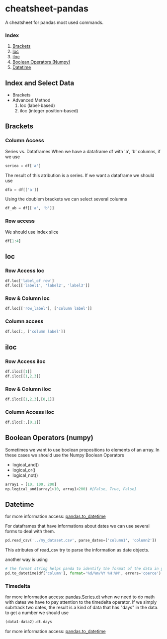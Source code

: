 # cheatsheet-pandas
A cheatsheet for pandas most used commands.

### Index
1. <a href="#brackets">Brackets</a>
2. <a href="#loc">loc</a>
3. <a href="#iloc">iloc</a>
4. <a href="#boolean_numpy">Boolean Operators (Numpy)</a>
5. <a href="#datetime">Datetime</a>

## Index and Select Data
* Brackets
* Advanced Method
  1. loc (label-based)
  2. iloc (integer position-based)

<h2 id="brackets">Brackets</h2>

### Column Access

Series vs. Dataframes
When we have a dataframe df with 'a', 'b' columns, if we use 
```python
seriea = df['a']
```
The result of this atribution is a series. If we want a dataframe we should use 

```python 
dfa = df[['a']]
```

Using the doublem brackets we can select several columns 
```python
df_ab = df[['a', 'b']]
```

### Row access
We should use index slice
```python
df[1:4]
```

<h2 id="loc"><strong>loc</strong></h2>

### Row Access loc

```python
df.loc['label_of row'] 
df.loc[['label1', 'label2', 'label3']]
```

### Row & Column loc
```python
df.loc[['row_label'], ['column label']]
```

### Column access
```python
df.loc[:, ['column label']]
```


<h2 id="iloc"> <strong>iloc</strong></h2>

### Row Access iloc
```python
df.iloc[[1]]
df.iloc[[1,2,3]]
```

### Row & Column iloc
```python
df.iloc[[1,2,3],[0,1]]
```

<h3> Column Access iloc</h3>

```python
df.iloc[:,[0,1]]
```

<h2 id="boolean_numpy"><strong>Boolean Operators (numpy)</strong></h2>
Sometimes we want to use boolean propositions to elements of an array. In these cases we should use the Numpy Boolean Operators

* logical_and()
* logical_or()
* logical_not()

```python
array1 = [10, 100, 200]
np.logical_and(array1>10, array1<200) #[False, True, False] 

```

<h2 id="datetime">Datetime</h2>

for more information access: 
<a href="https://pandas.pydata.org/docs/reference/api/pandas.to_datetime.html">pandas.to_datetime</a>

For dataframes that have informations about dates we can use several forms to deal with them.

```python
pd.read_csv('../my_dataset.csv', parse_dates=['column1', 'column2'])
```
This atributes of read_csv try to parse the information as date objects.

another way is using 

```python
# the format string helps panda to identify the format of the data in your dataset and errors='coerce' transforms data that is not in our format to NaT
pd.to_datetime(df['column'], format='%d/%m/%Y %H:%M', errors='coerce')
```

<h3>Timedelta</h3>
for more information access:
<a href="https://pandas.pydata.org/docs/reference/api/pandas.Series.dt.html?highlight=pandas%20series%20dt#pandas.Series.dt"> pandas.Series.dt</a>
when we need to do math with dates we have to pay attention to the timedelta operator.
If we simply subrtrack two dates, the result is a kind of data that has "days" in the data.
to get a number we should use 

```python
(data1-data2).dt.days 
```

for more information access: 
<a href="https://pandas.pydata.org/docs/reference/api/pandas.to_datetime.html">pandas.to_datetime</a>

